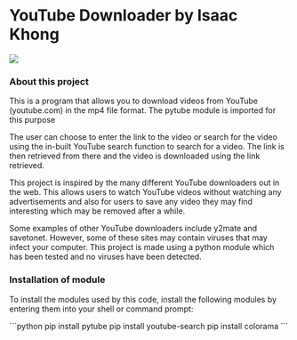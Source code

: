 <h1> YouTube Downloader by Isaac Khong </h1>
<img src="https://user-images.githubusercontent.com/82068061/224307056-9bc03801-5919-4798-a3ca-383a5054e795.png"/>

<h3> About this project </h3>
<p> This is a program that allows you to download videos from YouTube (youtube.com) in the mp4 file format. The pytube module is imported for this purpose </p>
<p> The user can choose to enter the link to the video or search for the video using the in-built YouTube search function to search for a video. The link is then retrieved from there and the video is downloaded using the link retrieved. </p>
<p> This project is inspired by the many different YouTube downloaders out in the web. This allows users to watch YouTube videos without watching any advertisements and also for users to save any video they may find interesting which may be removed after a while. </p>
<p> Some examples of other YouTube downloaders include y2mate and savetonet. However, some of these sites may contain viruses that may infect your computer. This project is made using a python module which has been tested and no viruses have been detected.</p>

<h3> Installation of module </h3>
<p> To install the modules used by this code, install the following modules by entering them into your shell or command prompt: </p>
```python
pip install pytube
pip install youtube-search
pip install colorama
```
